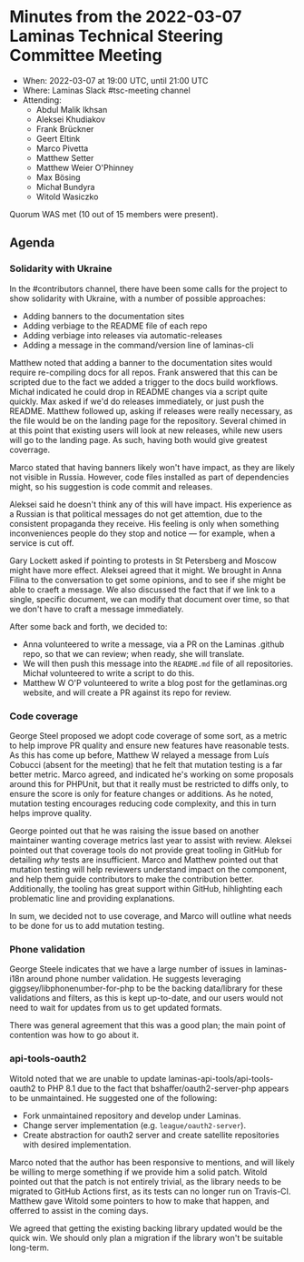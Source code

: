 # Minutes from the 2022-03-07 Laminas Technical Steering Committee Meeting

- When: 2022-03-07 at 19:00 UTC, until 21:00 UTC
- Where: Laminas Slack #tsc-meeting channel
- Attending:
  - Abdul Malik Ikhsan
  - Aleksei Khudiakov
  - Frank Brückner
  - Geert Eltink
  - Marco Pivetta
  - Matthew Setter
  - Matthew Weier O'Phinney
  - Max Bösing
  - Michał Bundyra
  - Witold Wasiczko

Quorum WAS met (10 out of 15 members were present).

## Agenda

### Solidarity with Ukraine

In the #contributors channel, there have been some calls for the project to show solidarity with Ukraine, with a number of possible approaches:

- Adding banners to the documentation sites
- Adding verbiage to the README file of each repo
- Adding verbiage into releases via automatic-releases
- Adding a message in the command/version line of laminas-cli

Matthew noted that adding a banner to the documentation sites would require re-compiling docs for all repos.
Frank answered that this can be scripted due to the fact we added a trigger to the docs build workflows.
Michał indicated he could drop in README changes via a script quite quickly.
Max asked if we'd do releases immediately, or just push the README.
Matthew followed up, asking if releases were really necessary, as the file would be on the landing page for the repository.
Several chimed in at this point that existing users will look at new releases, while new users will go to the landing page.
As such, having both would give greatest coverrage.

Marco stated that having banners likely won't have impact, as they are likely not visible in Russia.
However, code files installed as part of dependencies might, so his suggestion is code commit and releases.

Aleksei said he doesn't think any of this will have impact.
His experience as a Russian is that political messages do not get attemtion, due to the consistent propaganda they receive.
His feeling is only when something inconveniences people do they stop and notice — for example, when a service is cut off.

Gary Lockett asked if pointing to protests in St Petersberg and Moscow might have more effect.
Aleksei agreed that it might.
We brought in Anna Filina to the conversation to get some opinions, and to see if she might be able to craeft a message.
We also discussed the fact that if we link to a single, specific document, we can modify that document over time, so that we don't have to craft a message immediately.

After some back and forth, we decided to:

- Anna volunteered to write a message, via a PR on the Laminas .github repo, so that we can review; when ready, she will translate.
- We will then push this message into the `README.md` file of all repositories.
  Michał volunteered to write a script to do this.
- Matthew W O'P volunteered to write a blog post for the getlaminas.org website, and will create a PR against its repo for review.

### Code coverage

George Steel proposed we adopt code coverage of some sort, as a metric to help improve PR quality and ensure new features have reasonable tests.
As this has come up before, Matthew W relayed a message from Luís Cobucci (absent for the meeting) that he felt that mutation testing is a far better metric.
Marco agreed, and indicated he's working on some proposals around this for PHPUnit, but that it really must be restricted to diffs only, to ensure the score is only for feature changes or additions.
As he noted, mutation testing encourages reducing code complexity, and this in turn helps improve quality.

George pointed out that he was raising the issue based on another maintainer wanting coverage metrics last year to assist with review.
Aleksei pointed out that coverage tools do not provide great tooling in GitHub for detailing _why_ tests are insufficient.
Marco and Matthew pointed out that mutation testing will help reviewers understand impact on the component, and help them guide contributors to make the contribution better.
Additionally, the tooling has great support within GitHub, hihlighting each problematic line and providing explanations.

In sum, we decided not to use coverage, and Marco will outline what needs to be done for us to add mutation testing.

### Phone validation

George Steele indicates that we have a large number of issues in laminas-i18n around phone number validation.
He suggests leveraging giggsey/libphonenumber-for-php to be the backing data/library for these validations and filters, as this is kept up-to-date, and our users would not need to wait for updates from us to get updated formats.

There was general agreement that this was a good plan; the main point of contention was how to go about it.

### api-tools-oauth2

Witold noted that we are unable to update laminas-api-tools/api-tools-oauth2 to PHP 8.1 due to the fact that bshaffer/oauth2-server-php appears to be unmaintained.
He suggested one of the following:

- Fork unmaintained repository and develop under Laminas.
- Change server implementation (e.g. `league/oauth2-server`).
- Create abstraction for oauth2 server and create satellite repositories with desired implementation.

Marco noted that the author has been responsive to mentions, and will likely be willing to merge something if we provide him a solid patch.
Witold pointed out that the patch is not entirely trivial, as the library needs to be migrated to GitHub Actions first, as its tests can no longer run on Travis-CI.
Matthew gave Witold some pointers to how to make that happen, and offerred to assist in the coming days.

We agreed that getting the existing backing library updated would be the quick win.
We should only plan a migration if the library won't be suitable long-term.
